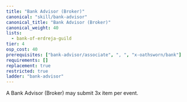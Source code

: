 ```yaml
---
title: "Bank Advisor (Broker)"
canonical: "skill/bank-advisor"
canonical_title: "Bank Advisor (Broker)"
canonical_weight: 40
lists:
  - bank-of-erdreja-guild
tier: 4
osp_cost: 40
prerequisites: ["bank-advisor/associate", ", ", "x-oathsworn/bank"]
requirements: []
replacement: true
restricted: true
ladder: "bank-advisor"
---
```


A Bank Advisor (Broker) may submit 3x item per event.

